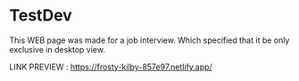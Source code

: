 # TestDev


This WEB page was made for a job interview. Which specified that it be only exclusive in desktop view.


LINK PREVIEW : https://frosty-kilby-857e97.netlify.app/

